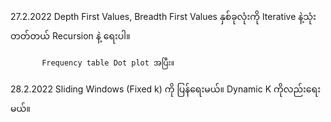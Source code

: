 27.2.2022 Depth First Values, Breadth First Values နှစ်ခုလုံးကို Iterative နဲ့သုံးတတ်တယ် Recursion နဲ့ ​ရေးပါ​။<br>

           Frequency table Dot plot အပြီး။

28.2.2022 Sliding Windows (Fixed k) ကို ပြန်​ရေးမယ်။ Dynamic K ကိုလည်း ​ရေးမယ်။<br>
